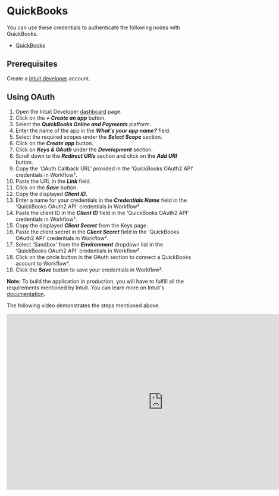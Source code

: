 # QuickBooks

You can use these credentials to authenticate the following nodes with QuickBooks.
- [QuickBooks](/workflow/integrations/nodes/workflow-nodes-base.quickbooks/)

## Prerequisites

Create a [Intuit developer](https://developer.intuit.com/) account.

## Using OAuth

<!-- !!! tip ⛅️ Note fordoc2app.cloudintegration.eu users
    You'll only need to enter the Credentials Name and click on the circle button in the OAuth section to connect your QuickBooks account to Workflow².
 -->

1. Open the Intuit Developer [dashboard](https://developer.intuit.com/app/developer/dashboard) page.
2. Click on the ***+ Create an app*** button.
3. Select the ***QuickBooks Online and Payments*** platform.
4. Enter the name of the app in the ***What's your app name?*** field.
5. Select the required scopes under the ***Select Scope*** section.
6. Click on the ***Create app*** button.
7. Click on ***Keys & OAuth*** under the ***Development*** section.
8. Scroll down to the ***Redirect URIs*** section and click on the ***Add URI*** button.
9. Copy the 'OAuth Callback URL' provided in the 'QuickBooks OAuth2 API' credentials in Workflow².
10. Paste the URL in the ***Link*** field.
11. Click on the ***Save*** button.
12. Copy the displayed ***Client ID***.
13. Enter a name for your credentials in the ***Credentials Name*** field in the 'QuickBooks OAuth2 API' credentials in Workflow².
14. Paste the client ID in the ***Client ID*** field in the 'QuickBooks OAuth2 API' credentials in Workflow².
15. Copy the displayed ***Client Secret*** from the Keys page.
16. Paste the client secret in the ***Client Secret*** field in the 'QuickBooks OAuth2 API' credentials in Workflow².
17. Select 'Sandbox' from the ***Environment*** dropdown list in the 'QuickBooks OAuth2 API' credentials in Workflow².
18. Click on the circle button in the OAuth section to connect a QuickBooks account to Workflow².
19. Click the ***Save*** button to save your credentials in Workflow².

**Note:** To build the application in production, you will have to fulfill all the requirements mentioned by Intuit. You can learn more on Intuit's [documentation](https://developer.intuit.com/app/developer/qbo/docs/go-live).

The following video demonstrates the steps mentioned above.

<div class="video-container">
<iframe width="840" height="472.5" src="https://www.youtube.com/embed/yAUDkgK74XY" frameborder="0" allow="accelerometer; autoplay; clipboard-write; encrypted-media; gyroscope; picture-in-picture" allowfullscreen></iframe>
</div>
